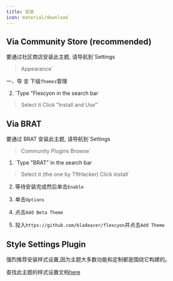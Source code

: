 ```yaml
---
title: 安装
icon: material/download
---
```


## Via Community Store (recommended)
要通过社区商店安装此主题, 请导航到`Settings
> Appearance`

一、导 言 下级`Themes`管理

2. `Type "Flexcyon in the search bar
> Select it
> Click "Install and Use"`

## Via BRAT
要通过 BRAT 安装此主题, 请导航到`Settings
> Community Plugins
> Browse` 

1. `Type "BRAT" in the search bar
> Select it (the one by TftHacker)
> Click install`

2. 等待安装完成然后单击`Enable`

3. 单击`Options`

4. 点击`Add Beta Theme`

 5. 投入`https://github.com/bladeacer/flexcyon`并点击`Add Theme`

## Style Settings Plugin
强烈推荐安装样式设置,因为主题大多数功能和定制都是围绕它构建的。

查找此主题的样式设置文档[here](../Styling/Style-Settings/index.md)